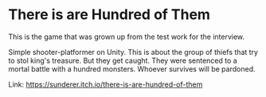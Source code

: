 # There is are Hundred of Them
This is the game that was grown up from the test work for the interview.

Simple shooter-platformer on Unity. This is about the group of thiefs that try to stol king's treasure. But they get caught.
They were sentenced to a mortal battle with a hundred monsters. Whoever survives will be pardoned.

Link: https://sunderer.itch.io/there-is-are-hundred-of-them
